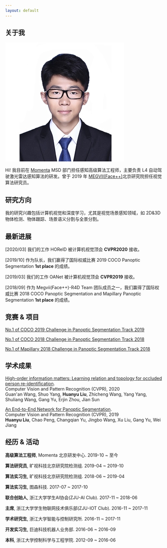 ```yaml
---
layout: default
---
```


## 关于我

<img class="profile-picture" src="portfolio_1.jpg">
 
Hi! 我目前在 [Momenta](https://www.momenta.cn/) MSD 部门担任感知高级算法工程师，主要负责 L4 自动驾驶激光雷达感知算法的研发。曾于 2019 年 [MEGVII(Face++)](https://www.megvii.com)北京研究院担任视觉算法研究员。


## 研究方向
我的研究兴趣包括计算机视觉和深度学习，尤其是视觉场景感知领域，如 2D&3D 物体检测、物体跟踪、场景语义分割与全景分割。


## 最新进展

[2020/03] 我们的工作 HOReID 被计算机视觉顶会 **CVPR2020** 接收。

[2019/10] 作为队长，我们赢得了国际权威比赛 2019 COCO Panoptic Segmentation **1st place** 的成绩。

[2019/03] 我们的工作 OANet 被计算机视觉顶会 **CVPR2019** 接收。

[2018/09] 作为 Megvii(Face++)-R4D Team 团队成员之一，我们赢得了国际权威比赛 2018 COCO Panoptic Segmentation and Mapillary Panoptic Segmentation **1st place** 的成绩。


## 竞赛 & 项目

[No.1 of COCO 2019 Challenge in Panoptic Segmentation Track 2019](https://cocodataset.org/#panoptic-leaderboard)

[No.1 of COCO 2018 Challenge in Panoptic Segmentation Track 2018](http://cocodataset.org/workshop/coco-mapillary-eccv-2018.html)

[No.1 of Mapillary 2018 Challenge in Panoptic Segmentation Track 2018](http://cocodataset.org/workshop/coco-mapillary-eccv-2018.html)


## 学术成果

[High-order information matters: Learning relation and topology for occluded person re-identification](https://arxiv.org/abs/2003.08177). <br>
Computer Vision and Pattern Recognition (CVPR), 2020 <br>
Guan'an Wang, Shuo Yang, **Huanyu Liu**, Zhicheng Wang, Yang Yang, Shuliang Wang, Gang Yu, Erjin Zhou, Jian Sun


[An End-to-End Network for Panoptic Segmentation](https://arxiv.org/abs/1903.05027). <br>
Computer Vision and Pattern Recognition (CVPR), 2019 <br>
**Huanyu Liu**, Chao Peng, Changqian Yu, Jingbo Wang, Xu Liu, Gang Yu, Wei Jiang 


## 经历 & 活动

**高级算法工程师**, Momenta 北京研发中心. 2019-10 ~ 至今

**算法研究员**, 旷视科技北京研究院检测组. 2019-04 ~ 2019-10

**算法实习生**, 旷视科技北京研究院检测组. 2018-06 ~ 2019-04

**算法实习生**, 图森科技. 2017-07 ~ 2017-10

**联合创始人**, 浙江大学学生AI协会(ZJU-AI Club). 2017-11 ~ 2018-06

**主席**, 浙江大学学生物联网技术俱乐部(ZJU-IOT Club). 2016-11 ~ 2017-11

**学术研究生**, 浙江大学智能与控制研究所. 2016-11 ~ 2017-11

**开发实习生**, 巨迪科技机器人业务部. 2016-06 ~ 2016-09

**本科**, 浙江大学控制科学与工程学院. 2012-09 ~ 2016-06
